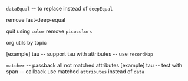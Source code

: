 `dataEqual` -- to replace instead of `deepEqual`

remove fast-deep-equal

quit using `color`
remove `picocolors`

org utils by topic

[example] tau -- support tau with attributes -- use `recordMap`

`matcher` -- passback all not matched attributes
[example] tau -- test with span -- callback use matched `attributes` instead of `data`
